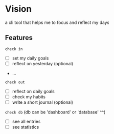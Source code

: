 # Vision

a cli tool that helps me to focus and reflect my days

## Features

`check in`

- [ ] set my daily goals
- [ ] reflect on yesterday (optional)
- ...

`check out`

- [ ] reflect on daily goals
- [ ] check my habits
- [ ] write a short journal (optional)

`check db` (db can be 'dashboard' or 'database' ^^)

- [ ] see all entries
- [ ] see statistics
